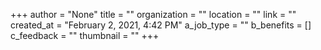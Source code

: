 +++
author = "None"
title = ""
organization = ""
location = ""
link = ""
created_at = "February 2, 2021, 4:42 PM"
a_job_type = ""
b_benefits = []
c_feedback = ""
thumbnail = ""
+++

